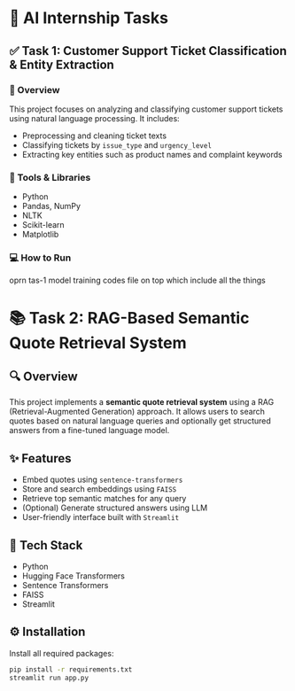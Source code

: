 # 🚀 AI Internship Tasks

## ✅ Task 1: Customer Support Ticket Classification & Entity Extraction

### 📄 Overview
This project focuses on analyzing and classifying customer support tickets using natural language processing. It includes:
- Preprocessing and cleaning ticket texts
- Classifying tickets by `issue_type` and `urgency_level`
- Extracting key entities such as product names and complaint keywords

### 🧰 Tools & Libraries
- Python
- Pandas, NumPy
- NLTK
- Scikit-learn
- Matplotlib


### 💻 How to Run
oprn tas-1 model training codes file on top which include all the things



# 📚 Task 2: RAG-Based Semantic Quote Retrieval System

## 🔍 Overview
This project implements a **semantic quote retrieval system** using a RAG (Retrieval-Augmented Generation) approach. It allows users to search quotes based on natural language queries and optionally get structured answers from a fine-tuned language model.

## ✨ Features
- Embed quotes using `sentence-transformers`
- Store and search embeddings using `FAISS`
- Retrieve top semantic matches for any query
- (Optional) Generate structured answers using LLM
- User-friendly interface built with `Streamlit`

## 🧠 Tech Stack
- Python
- Hugging Face Transformers
- Sentence Transformers
- FAISS
- Streamlit


## ⚙️ Installation

Install all required packages:
```bash
pip install -r requirements.txt
streamlit run app.py

